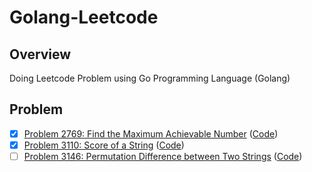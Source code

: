 # Golang-Leetcode

## Overview

Doing Leetcode Problem using Go Programming Language (Golang)

## Problem

- [x] [Problem 2769: Find the Maximum Achievable Number](https://leetcode.com/problems/find-the-maximum-achievable-number/description/) ([Code](https://github.com/lebrancconvas/Golang-Leetcode/tree/main/problem2769))
- [x] [Problem 3110: Score of a String](https://leetcode.com/problems/score-of-a-string/) ([Code](https://github.com/lebrancconvas/Golang-Leetcode/tree/main/problem3110))
- [ ] [Problem 3146: Permutation Difference between Two Strings](https://leetcode.com/problems/permutation-difference-between-two-strings/description/) ([Code](https://github.com/lebrancconvas/Golang-Leetcode/tree/main/problem3146))
